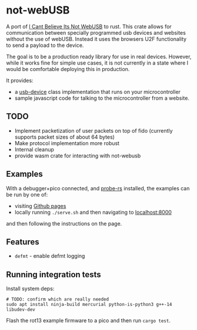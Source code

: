 # not-webUSB

A port of [I Cant Believe Its Not WebUSB](https://github.com/ArcaneNibble/i-cant-believe-its-not-webusb) to rust.
This crate allows for communication between specially programmed usb devices and websites without the use of webUSB.
Instead it uses the browsers U2F functionality to send a payload to the device.

The goal is to be a production ready library for use in real devices.
However, while it works fine for simple use cases, it is not currently in a state where I would be comfortable deploying this in production.

It provides:

* a [usb-device](https://github.com/rust-embedded-community/usb-device) class implementation that runs on your microcontroller
* sample javascript code for talking to the microcontroller from a website. <!--(or a rust crate if your into wasm)-->

## TODO

* Implement packetization of user packets on top of fido (currently supports packet sizes of about 64 bytes)
* Make protocol implementation more robust
* Internal cleanup
* provide wasm crate for interacting with not-webusb

## Examples

With a debugger+pico connected, and [probe-rs](https://probe.rs/docs/getting-started/installation) installed, the examples can be run by one of:

* visiting [Github pages](https://rukai.github.io/not-webusb-rs)
* locally running `./serve.sh` and then navigating to [localhost:8000](localhost:8000)

and then following the instructions on the page.

## Features

* `defmt` - enable defmt logging

## Running integration tests

Install system deps:

```shell
# TODO: confirm which are really needed
sudo apt install ninja-build mercurial python-is-python3 g++-14 libudev-dev
```

Flash the rot13 example firmware to a pico and then run `cargo test`.
